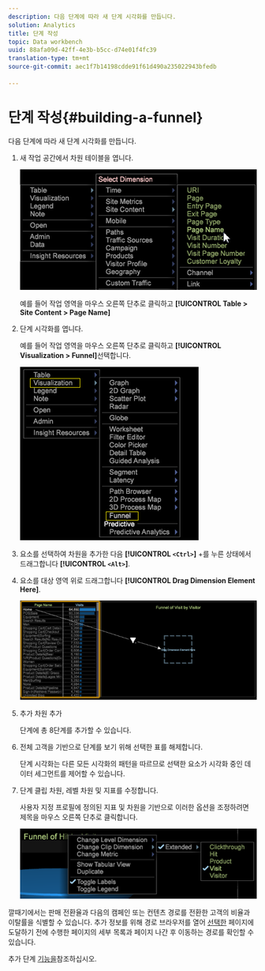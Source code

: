 ```yaml
---
description: 다음 단계에 따라 새 단계 시각화를 만듭니다.
solution: Analytics
title: 단계 작성
topic: Data workbench
uuid: 88afa09d-42ff-4e3b-b5cc-d74e01f4fc39
translation-type: tm+mt
source-git-commit: aec1f7b14198cdde91f61d490a235022943bfedb

---
```



# 단계 작성{#building-a-funnel}

다음 단계에 따라 새 단계 시각화를 만듭니다.

<!-- <a id="section_A8F5530114814B689C298E369AD0643E"></a> -->

1. 새 작업 공간에서 차원 테이블을 엽니다.

   ![](assets/dimension_table_pagename.png)

   예를 들어 작업 영역을 마우스 오른쪽 단추로 클릭하고 **[!UICONTROL Table > Site Content > Page Name]**

1. 단계 시각화를 엽니다.

   예를 들어 작업 영역을 마우스 오른쪽 단추로 클릭하고 **[!UICONTROL Visualization > Funnel]**&#x200B;선택합니다.

   ![](assets/step2-funnel.png)

1. 요소를 선택하여 차원을 추가한 다음 **[!UICONTROL `<Ctrl>`]** +를 누른 상태에서 드래그합니다 **[!UICONTROL `<Alt>`]**.

1. 요소를 대상 영역 위로 드래그합니다 **[!UICONTROL Drag Dimension Element Here]**.

   ![](assets/step4-funnel.png)

1. 추가 차원 추가

   단계에 총 8단계를 추가할 수 있습니다.
1. 전체 고객을 기반으로 단계를 보기 위해 선택한 표를 해제합니다.

   단계 시각화는 다른 모든 시각화의 패턴을 따르므로 선택한 요소가 시각화 중인 데이터 세그먼트를 제어할 수 있습니다.
1. 단계 클립 차원, 레벨 차원 및 지표를 수정합니다.

   사용자 지정 프로필에 정의된 지표 및 차원을 기반으로 이러한 옵션을 조정하려면 제목을 마우스 오른쪽 단추로 클릭합니다.

   ![](assets/last-image-funnel.png)

깔때기에서는 판매 전환율과 다음의 캠페인 또는 컨텐츠 경로를 전환한 고객의 비율과 이탈률을 식별할 수 있습니다. 추가 정보를 위해 경로 브라우저를 열어 [선택한](../../../../home/c-get-started/c-analysis-vis/c-funnel-visualization/c-path-browser-funnel.md#concept-b0cedf7a28ae422696ded1258c9a4119) 페이지에 도달하기 전에 수행한 페이지의 세부 목록과 페이지 나간 후 이동하는 경로를 확인할 수 있습니다.

추가 단계 [기능을](../../../../home/c-get-started/c-analysis-vis/c-funnel-visualization/c-funnel-visualization-features.md#concept-e65c81fe17794acd8d00d796b1780dc3)참조하십시오.
